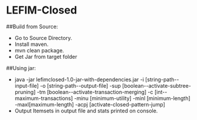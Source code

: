 # LEFIM-Closed

##Build from Source:
- Go to Source Directory.
- Install maven.
- mvn clean package.
- Get Jar from target folder


##Using jar:
- java -jar lefimclosed-1.0-jar-with-dependencies.jar  -i [string-path--input-file] -o [string-path--output-file] -sup [boolean--activate-subtree-pruning] -tm [boolean--activate-transaction-merging] -c [int--maximum-transactions] -minu [minimum-utility] -minl [minimum-length] -maxl[maximum-length] -acpj [activate-closed-pattern-jump]
- Output Itemsets in output file and stats printed on console.

